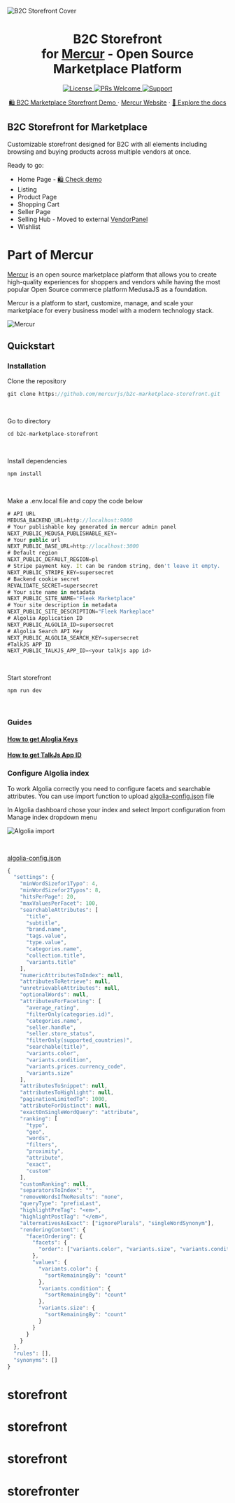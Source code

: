 ![B2C Storefront Cover](https://cdn.prod.website-files.com/6790aeffc4b432ccaf1b56e5/67a21bd27b4ac8b812c1d84f_B2C%20Storefront%20Cover.png)

<div align="center">
  <h1> B2C Storefront
    <br> 
for <a href="https://github.com/mercurjs/mercur">Mercur</a> - Open Source Marketplace Platform  </h1>
  <!-- Shields.io Badges -->
  <a href="https://github.com/mercurjs/mercur/tree/main?tab=MIT-1-ov-file">
    <img alt="License" src="https://img.shields.io/badge/license-MIT-blue.svg" />
  </a>
  <a href="#">
    <img alt="PRs Welcome" src="https://img.shields.io/badge/PRs-welcome-brightgreen.svg" />
  </a>
  <a href="https://mercurjs.com/contact">
    <img alt="Support" src="https://img.shields.io/badge/support-contact%20author-blueviolet.svg" />
  </a>
  <!-- Website Links -->
  <p>
  <a href="https://b2c.mercurjs.com/">🛍️ B2C Marketplace Storefront Demo </a> · <a href="https://mercurjs.com/">Mercur Website</a> · <a href="https://docs.mercurjs.com/">📃 Explore the docs</a> 
  </p> 
</div>

## B2C Storefront for Marketplace

Customizable storefront designed for B2C with all elements including browsing and buying products across multiple vendors at once.

Ready to go:

- Home Page - <a href="https://b2c.mercurjs.com/">🛍️ Check demo </a>
- Listing
- Product Page
- Shopping Cart
- Seller Page
- Selling Hub - Moved to external <a href="https://github.com/mercurjs/vendor-panel">VendorPanel</a>
- Wishlist

# Part of Mercur

<a href="https://github.com/mercurjs/mercur">Mercur</a> is an open source marketplace platform that allows you to create high-quality experiences for shoppers and vendors while having the most popular Open Source commerce platform MedusaJS as a foundation.

Mercur is a platform to start, customize, manage, and scale your marketplace for every business model with a modern technology stack.

![Mercur](https://cdn.prod.website-files.com/6790aeffc4b432ccaf1b56e5/67a1020f202572832c954ead_6b96703adfe74613f85133f83a19b1f0_Fleek%20Tilt%20-%20Readme.png)

## Quickstart

### Installation

Clone the repository

```js
git clone https://github.com/mercurjs/b2c-marketplace-storefront.git
```

&nbsp;

Go to directory

```js
cd b2c-marketplace-storefront
```

&nbsp;

Install dependencies

```js
npm install
```

&nbsp;

Make a .env.local file and copy the code below

```js
# API URL
MEDUSA_BACKEND_URL=http://localhost:9000
# Your publishable key generated in mercur admin panel
NEXT_PUBLIC_MEDUSA_PUBLISHABLE_KEY=
# Your public url
NEXT_PUBLIC_BASE_URL=http://localhost:3000
# Default region
NEXT_PUBLIC_DEFAULT_REGION=pl
# Stripe payment key. It can be random string, don't leave it empty.
NEXT_PUBLIC_STRIPE_KEY=supersecret
# Backend cookie secret
REVALIDATE_SECRET=supersecret
# Your site name in metadata
NEXT_PUBLIC_SITE_NAME="Fleek Marketplace"
# Your site description in metadata
NEXT_PUBLIC_SITE_DESCRIPTION="Fleek Markeplace"
# Algolia Application ID
NEXT_PUBLIC_ALGOLIA_ID=supersecret
# Algolia Search API Key
NEXT_PUBLIC_ALGOLIA_SEARCH_KEY=supersecret
#TalkJS APP ID
NEXT_PUBLIC_TALKJS_APP_ID=<your talkjs app id>
```

&nbsp;

Start storefront

```js
npm run dev
```

&nbsp;

### Guides

#### <a href="https://www.algolia.com/doc/guides/security/api-keys/" target="_blank">How to get Aloglia Keys</a>

#### <a href="https://talkjs.com/docs/Reference/Concepts/Sessions/" target="_blank">How to get TalkJs App ID</a>

### Configure Algolia index

To work Algolia correctly you need to configure facets and searchable attributes. You can use import function to upload <a href="./algolia-config.json">algolia-config.json</a> file
&nbsp;

In Algolia dashboard chose your index and select Import configuration from Manage index dropdown menu
&nbsp;

<img alt="Algolia import" src="./public/algolia-import.png" />

&nbsp;

<a href="./algolia-config.json">algolia-config.json</a>

```js
{
  "settings": {
    "minWordSizefor1Typo": 4,
    "minWordSizefor2Typos": 8,
    "hitsPerPage": 20,
    "maxValuesPerFacet": 100,
    "searchableAttributes": [
      "title",
      "subtitle",
      "brand.name",
      "tags.value",
      "type.value",
      "categories.name",
      "collection.title",
      "variants.title"
    ],
    "numericAttributesToIndex": null,
    "attributesToRetrieve": null,
    "unretrievableAttributes": null,
    "optionalWords": null,
    "attributesForFaceting": [
      "average_rating",
      "filterOnly(categories.id)",
      "categories.name",
      "seller.handle",
      "seller.store_status",
      "filterOnly(supported_countries)",
      "searchable(title)",
      "variants.color",
      "variants.condition",
      "variants.prices.currency_code",
      "variants.size"
    ],
    "attributesToSnippet": null,
    "attributesToHighlight": null,
    "paginationLimitedTo": 1000,
    "attributeForDistinct": null,
    "exactOnSingleWordQuery": "attribute",
    "ranking": [
      "typo",
      "geo",
      "words",
      "filters",
      "proximity",
      "attribute",
      "exact",
      "custom"
    ],
    "customRanking": null,
    "separatorsToIndex": "",
    "removeWordsIfNoResults": "none",
    "queryType": "prefixLast",
    "highlightPreTag": "<em>",
    "highlightPostTag": "</em>",
    "alternativesAsExact": ["ignorePlurals", "singleWordSynonym"],
    "renderingContent": {
      "facetOrdering": {
        "facets": {
          "order": ["variants.color", "variants.size", "variants.condition"]
        },
        "values": {
          "variants.color": {
            "sortRemainingBy": "count"
          },
          "variants.condition": {
            "sortRemainingBy": "count"
          },
          "variants.size": {
            "sortRemainingBy": "count"
          }
        }
      }
    }
  },
  "rules": [],
  "synonyms": []
}
```
# storefront
# storefront
# storefront
# storefronter
